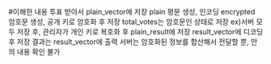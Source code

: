#이해한 내용
투표 받아서 plain_vector에 저장
plain 평문 생성, 인코딩
encrypted 암호문 생성, 공개 키로 암호화 후 저장
total_votes는 암호문인 상태로 저장 ex)서버
모두 저장 후,  관리자가 개인 키로 복호화 후 plain_result에 저장
result_vector에 디코딩 후 저장
결과는 result_vector에 출력
서버는 암호화된 정보를 합산해서 전달할 뿐, 안의 내용 확인 불가
